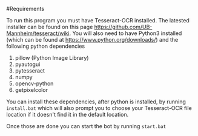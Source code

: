 #Requirements

To run this program you must have Tesseract-OCR installed. The latested installer can be found  on this page https://github.com/UB-Mannheim/tesseract/wiki.
You will also need to have Python3 installed (which can be found at https://www.python.org/downloads/) and the following python dependencies

1. pillow (Python Image Library)
2. pyautogui
3. pytesseract
4. numpy
5. opencv-python
6. getpixelcolor

You can install these dependencies, after python is installed, by running `install.bat` which will also prompt you to choose your Tesseract-OCR file location if it doesn't find it in the default location.

Once those are done you can start the bot by running `start.bat`